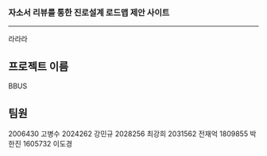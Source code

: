 ### 자소서 리뷰를 통한 진로설계 로드맵 제안 사이트
***
라라라

## 프로젝트 이름
BBUS

## 팀원
2006430 고병수 
2024262 강민규
2028256 최강희
2031562 전재억
1809855 박한진
1605732 이도경

